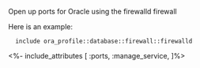 Open up ports for Oracle using the firewalld firewall

Here is an example:

```puppet
  include ora_profile::database::firewall::firewalld
```

<%- include_attributes [
  :ports,
  :manage_service,
]%>
